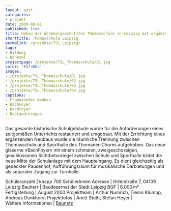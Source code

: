 ```yaml
---
layout: post
categories:
- projekt
date: 2000-08-01
published: true
title: Umbau der denkmalgeschützten Thomasschule in Leipzig mit ergänzendem Neubau
shorttitle: Thomasschule Leipzig
permalink: /projekte/TSL_Leipzig/
tags: 
- Bildung
- Denkmal
projectpage: /projekte/TSL_Thomasschule/01.jpg 
color: '#afa0ba'
images:
- /projekte/TSL_Thomasschule/01.jpg
- /projekte/TSL_Thomasschule/02.jpg
- /projekte/TSL_Thomasschule/03.jpg
- /projekte/TSL_Thomasschule/04.jpg
captions:
- Ergänzender Neubau
- Bach­Foyer
- Bach­Foyer
- Bestandstreppe
---
```

Das gesamte historische Schulgebäude wurde für die Anforderungen eines zeitgemäßen Unterrichts restauriert und umgebaut. Mit der Errichtung eines ergänzenden Neubaus wurde die räumliche Trennung zwischen Thomasschule und Sporthalle des Thomaner-Chores aufgehoben. Das neue gläserne »Bach­Foyer« mit einem schmalen, zweigeschossigen, geschlossenen Sichtbetonriegel zwischen Schule und Sporthalle bildet die neue Mitte der Schulanlage mit dem Haupteingang. Es dient gleichzeitig als gedeckter Pausenhof, Aufführungsraum für musikalische Darbietungen und als separater Zugang zur Turnhalle.

Schüleranzahl 		|	knapp 700 SchülerInnen
Adresse				|	Hillerstraße 7, 04109 Leipzig
Bauherr				|	Baudezernat der Stadt Leipzig
BGF					|	6.000 m²
Fertigstellung		|	August 2000
Projektteam			|	Arthur Numrich, Tiemo Klumpp, Andreas Dunkhorst
Projektfotos		|	Anett Stuth, Stefan Hoyer 
                        |    
Weitere Informationen    |   [Baunetz](http://www.baunetzwissen.de/objektartikel/Altbaumodernisierung_Thomasschule-in-Leipzig_69184.html)
